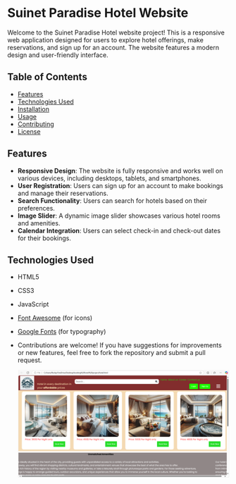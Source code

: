 # Suinet Paradise Hotel Website

Welcome to the Suinet Paradise Hotel website project! This is a responsive web application designed for users to explore hotel offerings, make reservations, and sign up for an account. The website features a modern design and user-friendly interface.

## Table of Contents

- [Features](#features)
- [Technologies Used](#technologies-used)
- [Installation](#installation)
- [Usage](#usage)
- [Contributing](#contributing)
- [License](#license)

## Features

- **Responsive Design**: The website is fully responsive and works well on various devices, including desktops, tablets, and smartphones.
- **User  Registration**: Users can sign up for an account to make bookings and manage their reservations.
- **Search Functionality**: Users can search for hotels based on their preferences.
- **Image Slider**: A dynamic image slider showcases various hotel rooms and amenities.
- **Calendar Integration**: Users can select check-in and check-out dates for their bookings.

## Technologies Used

- HTML5
- CSS3
- JavaScript
- [Font Awesome](https://fontawesome.com/) (for icons)
- [Google Fonts](https://fonts.google.com/) (for typography)

- Contributions are welcome! If you have suggestions for improvements or new features, feel free to fork the repository and submit a pull request.

  ![image_alt](https://github.com/vishwa-jeet-sin-gh/Hotel-project/blob/main/Screenshot%202025-02-21%20131038.png?raw=true)
